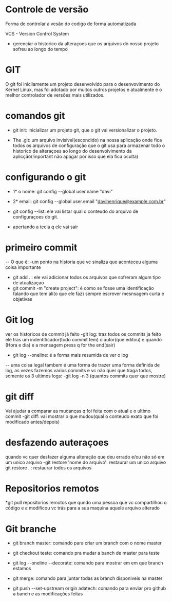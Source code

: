 # Controle de versão
Forma de controlar a vesão do codigo de forma automatizada

VCS - Version Control System
 - gerenciar o historico da alteraçoes que os arquivos do nosso projeto
 sofreu ao longo do tempo

 # GIT
  O git foi inicilamente um projeto desenvolvido para o desenvovimento
  do Kernel Linux, mas foi adotado por muitos outros projetos e atualmente
  é o melhor controlador de versões mais utilizados.

  # comandos git
  - git init: inicializar um projeto git, que o git vai versionalizar o projeto.
  
  - The .git: um arquivo invisivel(escondido) na nossa aplicação onde fica todos os
  arquivos de configuração que o git usa para armazenar todo o historico de alteraçoes ao longo
  do desenvolvimento da aplicção(!inportant não apagar por isso que ela fica oculta)

  # configurando o git 
  - 1* o nome: git config --global user.name "davi"
  - 2* email: git config --global user.email "davihenrique@example.com.br"

  - git config --list: ele vai listar qual o conteudo do arquivo de configuraçoes do git.
  - apertando a tecla q ele vai sair

  # primeiro commit 
  -- O que é:
  -um ponto na historia que vc sinaliza que aconteceu alguma coisa importante 
  - git add . : ele vai adicionar todos os arquivos que sofreram algum tipo de atualizaçao
  - git commit -m "create project": é como se fosse uma identificação falando que tem alí(o que ele faz)
  sempre escrever mesnsagem curta e objetivas
  
  # Git log
  ver os historicos de commit já feito 
  -git log: traz todos os commits ja feito
  ele tras um indentificador(todo commit tem)
  o autor(que editou)
  e quando (Hora e dia)
  e a mensagem
  press q for the end(sair)

  - git log --oneline: é a forma mais resumida de ver o log

  -- uma coisa legal tambem é uma forma de trazer uma forma definida de log,
  as vezes fazemos varios commits e vc não quer que traga todos, somente os 3 ultimos logs:
  -git log -n 3 (quantos commits quer que mostre)

 # git diff
 Vai ajudar a comparar as mudanças q foi feita com o atual e o ultimo commit
  -git diff: vai mostrar o que mudou(qual o conteudo exato que foi modificado antes/depois)

  # desfazendo auteraçoes
  quando vc quer desfazer alguma alteração que deu errado e/ou não só em um unico arquivo
  -git restore 'nome do arquivo': restaurar um unico arquivo
  git restore . : restaurar todos os arquivos

  # Repositorios remotos
   *git pull
   repositorios remotos que qundo uma pessoa que vc compartilhou o código e a modificou vc trás para a sua maquina aquele arquivo alterado

# Git branche
 - git branch master: comando para criar um branch com o nome master
 - git checkout teste: comando pra mudar a banch de master para teste

 - git log --oneline --decorate: comando para mostrar em em que branch estamos
 - git merge: comando para juntar todas as branch disponiveis na master
 - git push --set-upstream origin adatech: comando para enviar pro github a banch e as modificações feitas